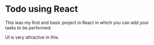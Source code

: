 # Todo using React 

This was my first and basic project in React in which you can add your tasks to be performed.   

UI is very attractive in this.


     







 

   
  





 




 





 



 




 














 



















































































